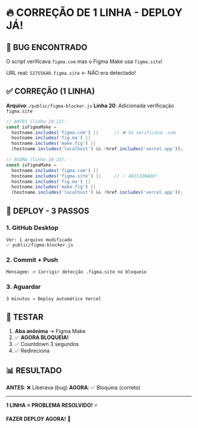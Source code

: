 # 🔥 CORREÇÃO DE 1 LINHA - DEPLOY JÁ!

## 🐛 BUG ENCONTRADO

O script verificava `figma.com` mas o Figma Make usa `figma.site`!

URL real: `52755640.figma.site` ← NÃO era detectado!

## ✅ CORREÇÃO (1 LINHA)

**Arquivo**: `/public/figma-blocker.js`
**Linha 20**: Adicionada verificação `figma.site`

```javascript
// ANTES (linha 18-22):
const isFigmaMake = 
  hostname.includes('figma.com') ||      // ❌ Só verificava .com
  hostname.includes('fig.ma') ||
  hostname.includes('make.fig') ||
  (hostname.includes('localhost') && !href.includes('vercel.app'));

// AGORA (linha 18-23):
const isFigmaMake = 
  hostname.includes('figma.com') ||
  hostname.includes('figma.site') ||     // ✅ ADICIONADO!
  hostname.includes('fig.ma') ||
  hostname.includes('make.fig') ||
  (hostname.includes('localhost') && !href.includes('vercel.app'));
```

## 🚀 DEPLOY - 3 PASSOS

### 1. GitHub Desktop
```
Ver: 1 arquivo modificado
✅ public/figma-blocker.js
```

### 2. Commit + Push
```
Mensagem: 🔥 Corrigir detecção .figma.site no bloqueio
```

### 3. Aguardar
```
3 minutos → Deploy automático Vercel
```

## 🧪 TESTAR

1. **Aba anônima** → Figma Make
2. ✅ **AGORA BLOQUEIA!**
3. ✅ Countdown 3 segundos
4. ✅ Redireciona

## 📊 RESULTADO

**ANTES**: ❌ Liberava (bug)
**AGORA**: ✅ Bloqueia (correto)

---

**1 LINHA = PROBLEMA RESOLVIDO!** ⚡

**FAZER DEPLOY AGORA!** 🚀
